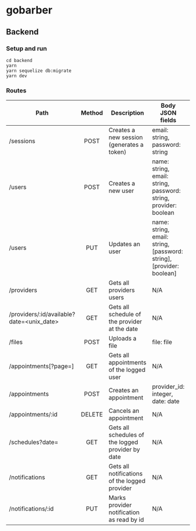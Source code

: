 # gobarber

## Backend

### Setup and run

```shell
cd backend
yarn
yarn sequelize db:migrate
yarn dev
```

### Routes

| Path                                      | Method | Description                                       | Body JSON fields                                                     | Authentication Required |
| ----------------------------------------- | :----: | ------------------------------------------------- | -------------------------------------------------------------------- | ----------------------- |
| /sessions                                 |  POST  | Creates a new session (generates a token)         | email: string, password: string                                      | No                      |
| /users                                    |  POST  | Creates a new user                                | name: string, email: string, password: string, provider: boolean     | No                      |
| /users                                    |  PUT   | Updates an user                                   | name: string, email: string, [password: string], [provider: boolean] | yes                     |
| /providers                                |  GET   | Gets all providers users                          | N/A                                                                  | yes                     |
| /providers/:id/available?date=<unix_date> |  GET   | Gets all schedule of the provider at the date     | N/A                                                                  | yes                     |
| /files                                    |  POST  | Uploads a file                                    | file: file                                                           | yes                     |
| /appointments[?page=<integer>]            |  GET   | Gets all appointments of the logged user          | N/A                                                                  | yes                     |
| /appointments                             |  POST  | Creates an appointment                            | provider_id: integer, date: date                                     | yes                     |
| /appointments/:id                         | DELETE | Cancels an appointment                            | N/A                                                                  | yes                     |
| /schedules?date=<date>                    |  GET   | Gets all schedules of the logged provider by date | N/A                                                                  | yes                     |
| /notifications                            |  GET   | Gets all notifications of the logged provider     | N/A                                                                  | yes                     |
| /notifications/:id                        |  PUT   | Marks provider notification as read by id         | N/A                                                                  | yes                     |
